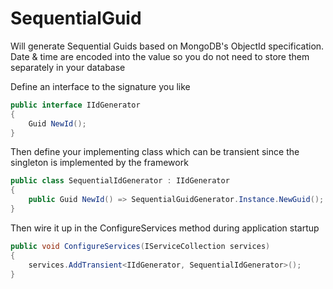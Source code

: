 SequentialGuid
==============

Will generate Sequential Guids based on MongoDB's ObjectId specification. Date &amp; time are encoded into the value so you do not need to store them separately in your database

Define an interface to the signature you like
```csharp
public interface IIdGenerator
{
	Guid NewId();
}
```

Then define your implementing class which can be transient since the singleton is implemented by the framework

```csharp
public class SequentialIdGenerator : IIdGenerator
{
	public Guid NewId() => SequentialGuidGenerator.Instance.NewGuid();
}
```

Then wire it up in the ConfigureServices method during application startup

```csharp
public void ConfigureServices(IServiceCollection services)
{
	services.AddTransient<IIdGenerator, SequentialIdGenerator>();
}
```
